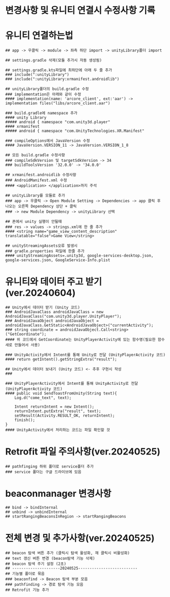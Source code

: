 # 변경사항 및 유니티 연결시 수정사항 기록


# 유니티 연결하는법
    ## app -> 우클릭 -> module -> 좌측 하단 import -> unityLibrary폴더 import
    
    ## settings.gradle 삭제(모듈 추가시 자동 생성됨)
    
    ## settings.gradle.kts파일에 최하단에 아래 두 줄 추가
    ### include(":unityLibrary")
    ### include(":unityLibrary:xrmanifest.androidlib")
    
    ## unityLibrary폴더의 build.gradle 수정
    ### implementation은 아래와 같이 수정
    #### implementation(name: 'arcore_client', ext:'aar') -> implementation files("libs/arcore_client.aar")
    
    ### build.gradle에 namespace 추가
    #### unity Library
    ##### android { namespace "com.unity3d.player"
    #### xrmanifest
    ##### android { namespace "com.UnityTechnologies.XR.Manifest"
    
    ### compileOptions에서 JavaVersion 수정 
    #### JavaVersion.VERSION_11 -> JavaVersion.VERSION_1_8

    ## 모든 build.gradle 수정사항
    ### compileSdkVersion 및 targetSdkVersion -> 34
    ### buildToolsVersion '32.0.0' -> '34.0.0'
    
    ## xrmanifest.androidlib 수정사항
    ### AndroidManifest.xml 수정
    #### <application> </application>까지 주석

    ## unityLibrary를 모듈로 추가
    ### app -> 우클릭 -> Open Module Setting -> Dependencies -> app 클릭 후 나오는 오른쪽 Dependency 상단 + 클릭
    ### -> new Module Dependency -> unityLibrary 선택 

    ## 폰에서 unity 실행이 안될때
    ### res -> values -> strings.xml에 한 줄 추가
    #### <string name="game_view_content_description" translatable="false">Game View</string>

    ## unityStreamingAssets오류 발생시
    ### gradle.properties 파일에 한줄 추가
    #### unityStreamingAssets=.unity3d, google-services-desktop.json, google-services.json, GoogleService-Info.plist


# 유니티와 데이터 주고 받기(ver.20240604)
    ## Unity에서 데이터 받기 (Unity 코드)
    ### AndroidJavaClass androidJavaClass = new AndroidJavaClass("com.unity3d.player.UnityPlayer");
    ### AndroidJavaObject androidJavaObject = androidJavaClass.GetStatic<AndroidJavaObject>("currentActivity");
    ### string coordinate = androidJavaObject.Call<string>("GetCoordinate");
    #### 위 코드에서 GetCoordinate는 UnityPlayerActivity에 있는 함수명(필요한 함수 새로 만들어서 사용)

    ### UnityActivity에서 Intent를 통해 Unity로 전달 (UnityPlayerActivity 코드)
    #### return getIntent().getStringExtra("result");

    ## Unity에서 데이터 보내기 (Unity 코드) <- 추후 구현시 작성
    ###

    ### UnityPlayerActivity에서 Intent를 통해 UnityActivity로 전달 (UnityPlayerActivity 코드)
    #### public void SendToastFromUnity(String text){
        Log.d("come_text", text);

        Intent returnIntent = new Intent();
        returnIntent.putExtra("result", text);
        setResult(Activity.RESULT_OK, returnIntent);
        finish();
    }
    #### UnityActivity에서 처리하는 코드는 파일 확인할 것
    

# Retrofit 파일 주의사항(ver.20240525)
    ## pathfinging 하위 폴더로 service폴더 추가
    ### service 폴더는 구글 드라이브에 있음


# beaconmanager 변경사항
    ## bind -> bindInternal
    ## unbind -> unbindInternal
    ## startRangingBeaconsInRegion -> startRangingBeacons


# 전체 변경 및 추가사항(ver.20240525)
    ## beacon 탐색 버튼 추가 (클릭시 탐색 활성화, 재 클릭시 비활성화)
    ## text 갱신 버튼 변경 (beacon탐색 기능 삭제)
    ## beacon 탐색 주기 설정 (2초)
    ## ---------------------20240525--------------------------
    ## 기능별 폴더로 묶음
    ### beaconfind -> Beacon 탐색 부분 모음
    ### pathfinding -> 경로 탐색 기능 모음
    ## Retrofit 기능 추가
    




